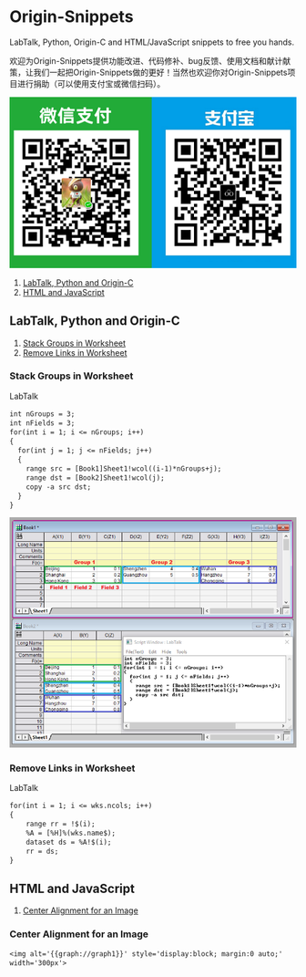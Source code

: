 # Origin-Snippets

LabTalk, Python, Origin-C and HTML/JavaScript snippets to free you hands.

欢迎为Origin-Snippets提供功能改进、代码修补、bug反馈、使用文档和献计献策，让我们一起把Origin-Snippets做的更好！当然也欢迎你对Origin-Snippets项目进行捐助（可以使用支付宝或微信扫码）。

![](donation.png)

1. [LabTalk, Python and Origin-C](#labtalk-python-and-origin-c)
2. [HTML and JavaScript](#html-and-javascript)

## LabTalk, Python and Origin-C
1. [Stack Groups in Worksheet](#stack-groups-in-worksheet)
2. [Remove Links in Worksheet](#remove-links-in-worksheet)

### Stack Groups in Worksheet
LabTalk
```
int nGroups = 3;
int nFields = 3;
for(int i = 1; i <= nGroups; i++)
{
  for(int j = 1; j <= nFields; j++)
  {
    range src = [Book1]Sheet1!wcol((i-1)*nGroups+j);
    range dst = [Book2]Sheet1!wcol(j);
    copy -a src dst;
  }
}
```
<img src="Screenshots/Stack Columns in Single Worksheet.png">

### Remove Links in Worksheet
LabTalk
```
for(int i = 1; i <= wks.ncols; i++)
{
    range rr = !$(i);
    %A = [%H]%(wks.name$);
    dataset ds = %A!$(i);
    rr = ds;
}
```

## HTML and JavaScript

1. [Center Alignment for an Image](#center-alignment-for-an-image)

### Center Alignment for an Image
```
<img alt='{{graph://graph1}}' style='display:block; margin:0 auto;' width='300px'>
```
